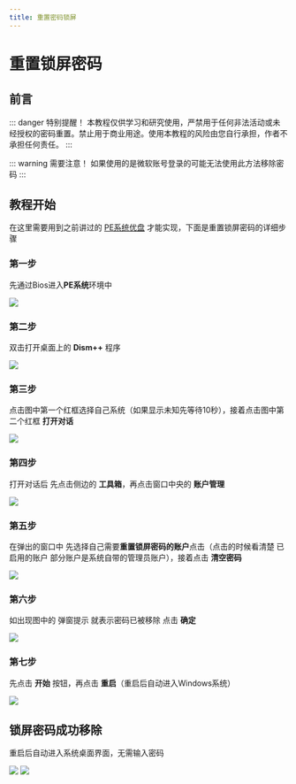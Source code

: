 ```yaml
---
title: 重置密码锁屏
---
```


# 重置锁屏密码

## 前言

::: danger 特别提醒！
本教程仅供学习和研究使用，严禁用于任何非法活动或未经授权的密码重置。禁止用于商业用途。使用本教程的风险由您自行承担，作者不承担任何责任。
:::

::: warning 需要注意！
如果使用的是微软账号登录的可能无法使用此方法移除密码 
:::

## 教程开始

在这里需要用到之前讲过的 [PE系统优盘](/initall/pe/pe) 才能实现，下面是重置锁屏密码的详细步骤

### 第一步

先通过Bios进入**PE系统**环境中

![](/image/pe/reset-01.png)

### 第二步

双击打开桌面上的 **Dism++** 程序

![](/image/pe/reset-02.png)

### 第三步

点击图中第一个红框选择自己系统（如果显示未知先等待10秒），接着点击图中第二个红框 **打开对话**

![](/image/pe/reset-03.png)

### 第四步

打开对话后 先点击侧边的 **工具箱**，再点击窗口中央的 **账户管理** 

![](/image/pe/reset-04.png)

### 第五步

在弹出的窗口中 先选择自己需要**重置锁屏密码的账户**点击（点击的时候看清楚 已启用的账户 部分账户是系统自带的管理员账户），接着点击 **清空密码**

![](/image/pe/reset-05.png)

### 第六步

如出现图中的 弹窗提示 就表示密码已被移除 点击 **确定**

![](/image/pe/reset-06.png)

### 第七步

先点击 **开始** 按钮，再点击 **重启**（重启后自动进入Windows系统）

![](/image/pe/reset-07.png)

## 锁屏密码成功移除

重启后自动进入系统桌面界面，无需输入密码

![](/image/pe/reset-08.png)
![](/image/pe/reset-09.png)


